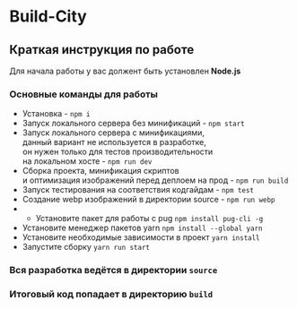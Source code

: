 # Build-City

## Краткая инструкция по работе
Для начала работы у вас должент быть установлен **Node.js**

### Основные команды для работы
- Установка - `npm i`
- Запуск локального сервера без минификаций - `npm start`
- Запуск локального сервера c минификациями, <br>
  данный вариант не используется в разработке, <br>
  он нужен только для тестов производительности <br>
  на локальном хосте  - `npm run dev`
- Сборка проекта, минификация скриптов <br>
  и оптимизация изображений перед деплоем на прод - `npm run build`
- Запуск тестирования на соответствия кодгайдам - `npm test`
- Создание webp изображений в директории source - `npm run webp`
- - Установите пакет для работы с pug `npm install pug-cli -g`
- Установите менеджер пакетов yarn `npm install --global yarn`
- Установите необходимые зависимости в проект `yarn install`
- Запустите сборку `yarn run start`

### Вся разработка ведётся в директории `source`
### Итоговый код попадает в директорию `build`
